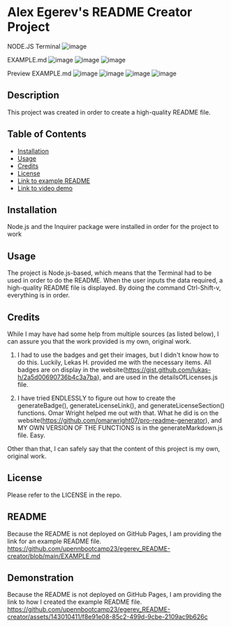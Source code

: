 # Alex Egerev's README Creator Project
NODE.JS Terminal
![image](https://github.com/upennbootcamp23/egerev_README-creator/assets/143010411/4348dfa9-167c-446a-a3c1-0fa9dd469a44)

EXAMPLE.md
![image](https://github.com/upennbootcamp23/egerev_README-creator/assets/143010411/141dfa17-f8d2-47f6-b280-26fe6324a1e6)
![image](https://github.com/upennbootcamp23/egerev_README-creator/assets/143010411/b7ea5afe-b3bf-4c78-a28d-e17e18c7d9aa)
![image](https://github.com/upennbootcamp23/egerev_README-creator/assets/143010411/53f59cb8-9dad-4c92-af2d-46917217b2d9)

Preview EXAMPLE.md
![image](https://github.com/upennbootcamp23/egerev_README-creator/assets/143010411/9949abad-899a-49a8-b0df-441092fe86fe)
![image](https://github.com/upennbootcamp23/egerev_README-creator/assets/143010411/ced476e2-a96e-4dc1-a801-26e313f1b79f)
![image](https://github.com/upennbootcamp23/egerev_README-creator/assets/143010411/9b533390-7c97-429c-9eef-a4c5579d05aa)
![image](https://github.com/upennbootcamp23/egerev_README-creator/assets/143010411/0c33c443-9c61-42a0-a597-10d1a9bc47f5)

## Description
This project was created in order to create a high-quality README file.

## Table of Contents
- [Installation](#installation)
- [Usage](#usage)
- [Credits](#credits)
- [License](#license)
- [Link to example README](#readme)
- [Link to video demo ](#demonstration)

## Installation
Node.js and the Inquirer package were installed in order for the project to work

## Usage
The project is Node.js-based, which means that the Terminal had to be used in order to do the README. When the user inputs the data required, a high-quality README file is displayed. By doing the command Ctrl-Shift-v, everything is in order.

## Credits
While I may have had some help from multiple sources (as listed below), I can assure you that the work provided is my own, original work.

1. I had to use the badges and get their images, but I didn't know how to do this. Luckily, Lekas H. provided me with the necessary items. All badges are on display in the website(https://gist.github.com/lukas-h/2a5d00690736b4c3a7ba), and are used in the detailsOfLicenses.js file.

2. I have tried ENDLESSLY to figure out how to create the generateBadge(), generateLicenseLink(), and generateLicenseSection() functions. Omar Wright helped me out with that. What he did is on the website(https://github.com/omarwright07/pro-readme-generator), and MY OWN VERSION OF THE FUNCTIONS is in the generateMarkdown.js file. Easy.

Other than that, I can safely say that the content of this project is my own, original work.

## License
Please refer to the LICENSE in the repo.

## README
Because the README is not deployed on GitHub Pages, I am providing the link for an example README file.   <https://github.com/upennbootcamp23/egerev_README-creator/blob/main/EXAMPLE.md>

## Demonstration
Because the README is not deployed on GitHub Pages, I am providing the link to how I created the example README file. <https://github.com/upennbootcamp23/egerev_README-creator/assets/143010411/f8e91e08-85c2-499d-9cbe-2109ac9b626c>

